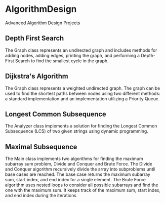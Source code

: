 # AlgorithmDesign
Advanced Algorithm Design Projects

## Depth First Search
The Graph class represents an undirected graph and includes methods for adding nodes, adding edges, printing the graph, and performing a Depth-First Search to find the smallest cycle in the graph.

## Dijkstra's Algorithm
The Graph class represents a weighted undirected graph. The graph can be used to find the shortest paths between nodes using two different methods: a standard implementation and an implementation utilizing a Priority Queue.

## Longest Common Subsequence 
The Analyzer class implements a solution for finding the Longest Common Subsequence (LCS) of two given strings using dynamic programming.

## Maximal Subsequence
The Main class implements two algorithms for finding the maximum subarray sum problem, Divide and Conquer and Brute Force. The Divide and Conquer algorithm recursively divide the array into subproblems until base cases are reached. The base case returns the maximum subarray sum, start index, and end index for a single element.
The Brute Force algorithm uses nested loops to consider all possible subarrays and find the one with the maximum sum. It keeps track of the maximum sum, start index, and end index during the iterations.


